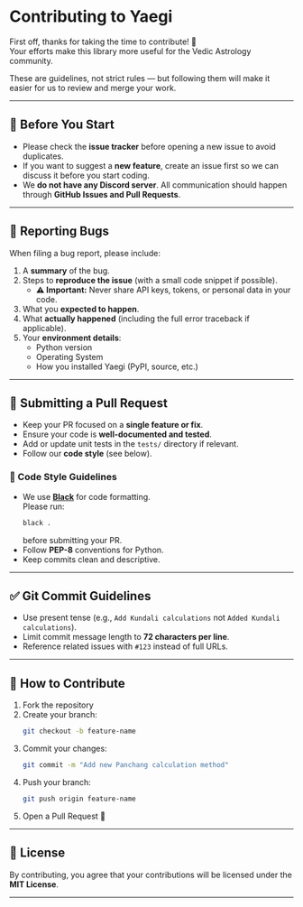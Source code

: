# Contributing to Yaegi

First off, thanks for taking the time to contribute! 🙏  
Your efforts make this library more useful for the Vedic Astrology community.

These are guidelines, not strict rules — but following them will make it easier for us to review and merge your work.

---

## 📌 Before You Start

- Please check the **issue tracker** before opening a new issue to avoid duplicates.  
- If you want to suggest a **new feature**, create an issue first so we can discuss it before you start coding.  
- We **do not have any Discord server**. All communication should happen through **GitHub Issues and Pull Requests**.

---

## 🐞 Reporting Bugs

When filing a bug report, please include:

1. A **summary** of the bug.  
2. Steps to **reproduce the issue** (with a small code snippet if possible).  
   - **⚠️ Important:** Never share API keys, tokens, or personal data in your code.  
3. What you **expected to happen**.  
4. What **actually happened** (including the full error traceback if applicable).  
5. Your **environment details**:
   - Python version  
   - Operating System  
   - How you installed Yaegi (PyPI, source, etc.)

---

## 🔀 Submitting a Pull Request

- Keep your PR focused on a **single feature or fix**.  
- Ensure your code is **well-documented and tested**.  
- Add or update unit tests in the `tests/` directory if relevant.  
- Follow our **code style** (see below).

### 📝 Code Style Guidelines

- We use **[Black](https://black.readthedocs.io/en/stable/)** for code formatting.  
  Please run:
  ```bash
  black .
  ```
  before submitting your PR.  
- Follow **PEP-8** conventions for Python.  
- Keep commits clean and descriptive.

---

## ✅ Git Commit Guidelines

- Use present tense (e.g., `Add Kundali calculations` not `Added Kundali calculations`).  
- Limit commit message length to **72 characters per line**.  
- Reference related issues with `#123` instead of full URLs.  

---

## 🤝 How to Contribute

1. Fork the repository  
2. Create your branch:  
   ```bash
   git checkout -b feature-name
   ```
3. Commit your changes:  
   ```bash
   git commit -m "Add new Panchang calculation method"
   ```
4. Push your branch:  
   ```bash
   git push origin feature-name
   ```
5. Open a Pull Request 🎉  

---

## 📜 License

By contributing, you agree that your contributions will be licensed under the **MIT License**.

---

